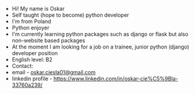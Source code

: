 - Hi! My name is Oskar
- Self taught (hope to become) python developer
- I'm from Poland
- Python enjoyer
- I'm currently learning python packages such as django or flask but also non-website based packages
- At the moment I am looking for a job on a trainee, junior python (django) developer position
- English level: B2
- Contact:
- email - oskar.ciesla01@gmail.com
- linkedin profile - https://www.linkedin.com/in/oskar-cie%C5%9Bla-33760a239/
